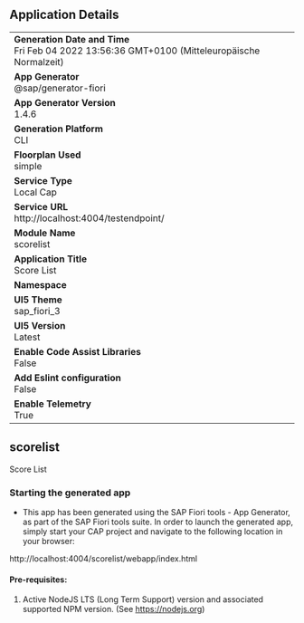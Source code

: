## Application Details
|               |
| ------------- |
|**Generation Date and Time**<br>Fri Feb 04 2022 13:56:36 GMT+0100 (Mitteleuropäische Normalzeit)|
|**App Generator**<br>@sap/generator-fiori|
|**App Generator Version**<br>1.4.6|
|**Generation Platform**<br>CLI|
|**Floorplan Used**<br>simple|
|**Service Type**<br>Local Cap|
|**Service URL**<br>http://localhost:4004/testendpoint/
|**Module Name**<br>scorelist|
|**Application Title**<br>Score List|
|**Namespace**<br>|
|**UI5 Theme**<br>sap_fiori_3|
|**UI5 Version**<br>Latest|
|**Enable Code Assist Libraries**<br>False|
|**Add Eslint configuration**<br>False|
|**Enable Telemetry**<br>True|

## scorelist

Score List

### Starting the generated app

-   This app has been generated using the SAP Fiori tools - App Generator, as part of the SAP Fiori tools suite.  In order to launch the generated app, simply start your CAP project and navigate to the following location in your browser:

http://localhost:4004/scorelist/webapp/index.html

#### Pre-requisites:

1. Active NodeJS LTS (Long Term Support) version and associated supported NPM version.  (See https://nodejs.org)


